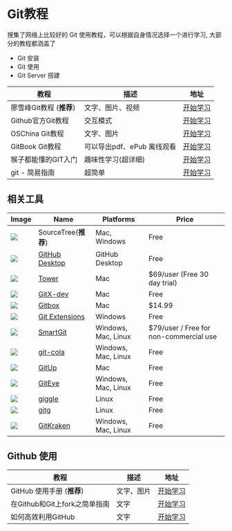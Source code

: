 # Git教程

搜集了网络上比较好的 Git 使用教程，可以根据自身情况选择一个进行学习, 大部分的教程都涵盖了

- Git 安装
- Git 使用
- Git Server 搭建

教程 | 描述 | 地址
---|---|---
廖雪峰Git教程 (**推荐**) | 文字、图片、视频| [开始学习](http://www.liaoxuefeng.com/wiki/0013739516305929606dd18361248578c67b8067c8c017b000)
Github官方Git教程 | 交互模式 | [开始学习](https://try.github.io/levels/1/challenges/5)
OSChina Git教程 | 文字、图片 | [开始学习](https://git.oschina.net/progit/)
GitBook Git教程 | 可以导出pdf、ePub 离线观看 | [开始学习](https://lvwzhen.gitbooks.io/git-tutorial/content/)
猴子都能懂的GIT入门 | 趣味性学习(超详细) | [开始学习](https://backlogtool.com/git-guide/cn/)
git - 简易指南 | 超简单 | [开始学习](http://www.bootcss.com/p/git-guide/)

## 相关工具


Image | Name | Platforms | Price
--- | --- | --- | ---
![](https://git-scm.com/images/guis/sourcetree@2x.png)| SourceTree(**推荐**) | Mac, Windows | Free
![](https://git-scm.com/images/guis/github-desktop@2x.png)| [GitHub Desktop](https://desktop.github.com/) | GitHub Desktop | Free
![](https://git-scm.com/images/guis/tower@2x.png)| [Tower](https://www.git-tower.com/) | Mac | $69/user (Free 30 day trial)
![](https://git-scm.com/images/guis/gitx@2x.png)| [GitX-dev](https://rowanj.github.io/gitx/) | Mac | Free
![](https://git-scm.com/images/guis/gitbox@2x.png)| [Gitbox](http://www.gitboxapp.com/) | Mac | $14.99
![](https://git-scm.com/images/guis/git-extensions@2x.png)| [Git Extensions](https://gitextensions.github.io/) | Windows | Free
![](https://git-scm.com/images/guis/smartgit@2x.png)| [SmartGit](https://www.syntevo.com/smartgit/) |  Windows, Mac, Linux |  $79/user / Free for non-commercial use
![](https://git-scm.com/images/guis/git-cola@2x.png)| [git-cola](https://git-cola.github.io/) | Windows, Mac, Linux | Free
![](https://git-scm.com/images/guis/gitup@2x.png)| [GitUp](http://gitup.co/) | Mac | Free
![](https://git-scm.com/images/guis/giteye@2x.png)| [GitEye](http://www.giteyeapp.com/) | Windows, Mac, Linux | Free
![](https://git-scm.com/images/guis/giggle@2x.png)| [giggle](https://wiki.gnome.org/Apps/giggle/) | Linux | Free
![](https://git-scm.com/images/guis/gitg@2x.png)| [gitg](https://wiki.gnome.org/Apps/Gitg/) | Linux | Free
![](https://git-scm.com/images/guis/git-kraken@2x.png)| [GitKraken](http://www.gitkraken.com/) | Windows, Mac, Linux | Free



## Github 使用


教程 | 描述 | 地址
---|---|---
GitHub 使用手册 (**推荐**) | 文字、图片| [开始学习](http://wiki.jikexueyuan.com/project/github-basics/)
在Github和Git上fork之简单指南 | 文字 | [开始学习](https://linux.cn/article-4292-1.html)
如何高效利用GitHub | 文字 | [开始学习](http://www.yangzhiping.com/tech/github.html)

